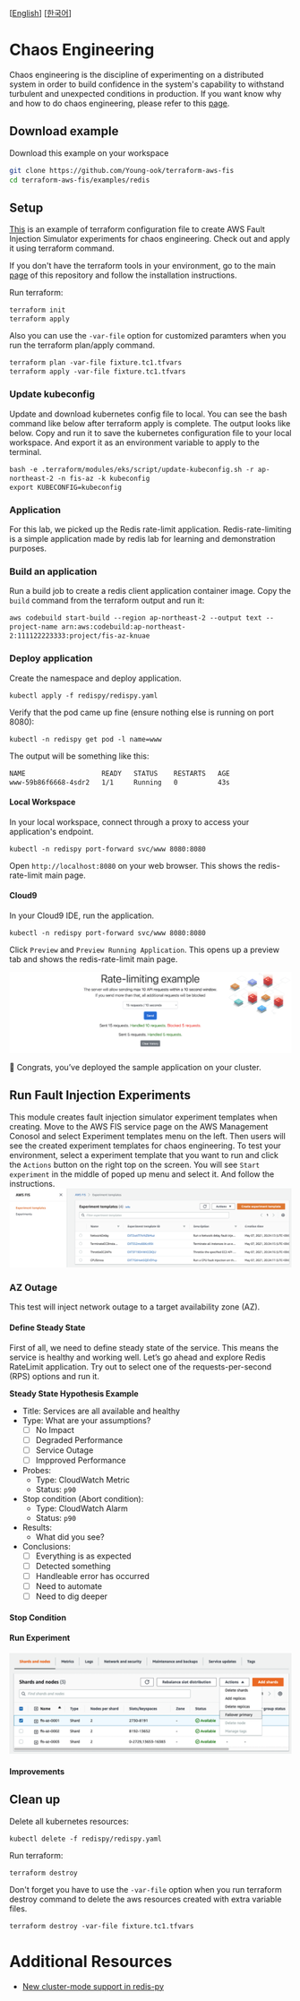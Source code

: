 [[English](README.md)] [[한국어](README.ko.md)]

# Chaos Engineering
Chaos engineering is the discipline of experimenting on a distributed system in order to build confidence in the system's capability to withstand turbulent and unexpected conditions in production. If you want know why and how to do chaos engineering, please refer to this [page](https://github.com/Young-ook/terraform-aws-fis/blob/main/README.md).

## Download example
Download this example on your workspace
```sh
git clone https://github.com/Young-ook/terraform-aws-fis
cd terraform-aws-fis/examples/redis
```

## Setup
[This](https://github.com/Young-ook/terraform-aws-fis/blob/main/examples/redis/main.tf) is an example of terraform configuration file to create AWS Fault Injection Simulator experiments for chaos engineering. Check out and apply it using terraform command.

If you don't have the terraform tools in your environment, go to the main [page](https://github.com/Young-ook/terraform-aws-fis#terraform) of this repository and follow the installation instructions.

Run terraform:
```
terraform init
terraform apply
```
Also you can use the `-var-file` option for customized paramters when you run the terraform plan/apply command.
```
terraform plan -var-file fixture.tc1.tfvars
terraform apply -var-file fixture.tc1.tfvars
```

### Update kubeconfig
Update and download kubernetes config file to local. You can see the bash command like below after terraform apply is complete. The output looks like below. Copy and run it to save the kubernetes configuration file to your local workspace. And export it as an environment variable to apply to the terminal.
```
bash -e .terraform/modules/eks/script/update-kubeconfig.sh -r ap-northeast-2 -n fis-az -k kubeconfig
export KUBECONFIG=kubeconfig
```

### Application
For this lab, we picked up the Redis rate-limit application. Redis-rate-limiting is a simple application made by redis lab for learning and demonstration purposes.

### Build an application
Run a build job to create a redis client application container image. Copy the `build` command from the terraform output and run it:
```
aws codebuild start-build --region ap-northeast-2 --output text --project-name arn:aws:codebuild:ap-northeast-2:111122223333:project/fis-az-knuae
```

### Deploy application
Create the namespace and deploy application.
```
kubectl apply -f redispy/redispy.yaml
```
Verify that the pod came up fine (ensure nothing else is running on port 8080):
```
kubectl -n redispy get pod -l name=www
```
The output will be something like this:
```
NAME                   READY   STATUS    RESTARTS   AGE
www-59b86f6668-4sdr2   1/1     Running   0          43s
```

#### Local Workspace
In your local workspace, connect through a proxy to access your application's endpoint.
```
kubectl -n redispy port-forward svc/www 8080:8080
```
Open `http://localhost:8080` on your web browser. This shows the redis-rate-limit main page.

#### Cloud9
In your Cloud9 IDE, run the application.
```
kubectl -n redispy port-forward svc/www 8080:8080
```
Click `Preview` and `Preview Running Application`. This opens up a preview tab and shows the redis-rate-limit main page.

![aws-fis-redis-rate-limit](../../images/redis/aws-fis-redis-rate-limit.png)

🎉 Congrats, you’ve deployed the sample application on your cluster.

## Run Fault Injection Experiments
This module creates fault injection simulator experiment templates when creating. Move to the AWS FIS service page on the AWS Management Conosol and select Experiment templates menu on the left. Then users will see the created experiment templates for chaos engineering. To test your environment, select a experiment template that you want to run and click the `Actions` button on the right top on the screen. You will see `Start experiment` in the middle of poped up menu and select it. And follow the instructions.
![aws-fis-experiment-templates](../../images/ec2/aws-fis-experiment-templates.png)

### AZ Outage
This test will inject network outage to a target availability zone (AZ).

#### Define Steady State
First of all, we need to define steady state of the service. This means the service is healthy and working well. Let’s go ahead and explore Redis RateLimit application. Try out to select one of the requests-per-second (RPS) options and run it.

**Steady State Hypothesis Example**

+ Title: Services are all available and healthy
+ Type: What are your assumptions?
   - [ ] No Impact
   - [ ] Degraded Performance
   - [ ] Service Outage
   - [ ] Impproved Performance
+ Probes:
   - Type: CloudWatch Metric
   - Status: `p90`
+ Stop condition (Abort condition):
   - Type: CloudWatch Alarm
   - Status: `p90`
+ Results:
   - What did you see?
+ Conclusions:
   - [ ] Everything is as expected
   - [ ] Detected something
   - [ ] Handleable error has occurred
   - [ ] Need to automate
   - [ ] Need to dig deeper

#### Stop Condition
#### Run Experiment

![aws-fis-redis-cluster-failover-start](../../images/redis/aws-fis-redis-cluster-failover-start.png)

#### Improvements

## Clean up
Delete all kubernetes resources:
```
kubectl delete -f redispy/redispy.yaml
```

Run terraform:
```
terraform destroy
```
Don't forget you have to use the `-var-file` option when you run terraform destroy command to delete the aws resources created with extra variable files.
```
terraform destroy -var-file fixture.tc1.tfvars
```

# Additional Resources
- [New cluster-mode support in redis-py](https://aws.amazon.com/blogs/opensource/new-cluster-mode-support-in-redis-py/)

